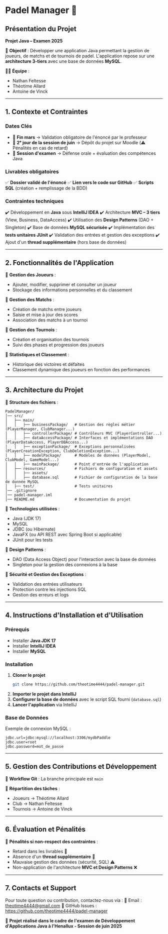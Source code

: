 # Padel Manager 🎾

## **Présentation du Projet**

**Projet Java – Examen 2025**

📌 **Objectif** : Développer une application Java permettant la gestion de joueurs, de matchs et de tournois de padel. L'application repose sur une **architecture 3-tiers** avec une base de données **MySQL**.

👨‍💻 **Équipe** :
- Nathan Feltesse
- Théotime Allard
- Antoine de Vinck

---

## **1. Contexte et Contraintes**

### **Dates Clés**
- 📅 **Fin mars** → Validation obligatoire de l'énoncé par le professeur
- 📅 **2ᵉ jour de la session de juin** → Dépôt du projet sur Moodle (⚠️ Pénalités en cas de retard)
- 📅 **Session d'examen** → Défense orale + évaluation des compétences Java

### **Livrables obligatoires**
✅ **Dossier validé de l'énoncé**
✅ **Lien vers le code sur GitHub**
✅ **Scripts SQL** (création + remplissage de la BDD)

### **Contraintes techniques**
✔️ Développement en **Java** sous **IntelliJ IDEA**
✔️ Architecture **MVC – 3 tiers** (View, Business, DataAccess)
✔️ Utilisation des **Design Patterns** (DAO + Singleton)
✔️ Base de données **MySQL sécurisée**
✔️ Implémentation des **tests unitaires JUnit**
✔️ Validation des entrées et gestion des exceptions
✔️ Ajout d'un **thread supplémentaire** (hors base de données)

---

## **2. Fonctionnalités de l'Application**

🎯 **Gestion des Joueurs** :
- Ajouter, modifier, supprimer et consulter un joueur
- Stockage des informations personnelles et du classement

🎯 **Gestion des Matchs** :
- Création de matchs entre joueurs
- Saisie et mise à jour des scores
- Association des matchs à un tournoi

🎯 **Gestion des Tournois** :
- Création et organisation des tournois
- Suivi des phases et progression des joueurs

🎯 **Statistiques et Classement** :
- Historique des victoires et défaites
- Classement dynamique des joueurs en fonction des performances

---

## **3. Architecture du Projet**

📂 **Structure des fichiers** :
```
PadelManager/
│── src/
│   ├── main/
│   │   ├── businessPackage/   # Gestion des règles métier (PlayerManager, ClubManager...)
│   │   ├── controllerPackage/ # Contrôleurs MVC (PlayerController...)
│   │   ├── dataAccessPackage/ # Interfaces et implémentations DAO (PlayerDataAccess, PlayerDBAccess...)
│   │   ├── exceptionPackage/  # Exceptions personnalisées (PlayerCreationException, ClubDeletionException...)
│   │   ├── modelPackage/      # Modèles de données (PlayerModel, ClubModel, GameModel...)
│   │   ├── mainPackage/       # Point d'entrée de l'application
│   ├── resources/             # Fichiers de configuration et assets
│   │   ├── assets/
│   │   ├── database.sql       # Fichier de configuration de la base de donnée MySQL
│   ├── test/                  # Tests unitaires
│── .gitignore
│── padel-manager.iml
│── README.md                  # Documentation du projet
```

📌 **Technologies utilisées** :
- Java (JDK 17)
- MySQL
- JDBC (ou Hibernate)
- JavaFX (ou API REST avec Spring Boot si applicable)
- JUnit pour les tests

📌 **Design Patterns** :
- DAO (Data Access Object) pour l'interaction avec la base de données
- Singleton pour la gestion des connexions à la base

📌 **Sécurité et Gestion des Exceptions** :
- Validation des entrées utilisateurs
- Protection contre les injections SQL
- Gestion des erreurs et logs

---

## **4. Instructions d'Installation et d'Utilisation**

### **Prérequis**
- Installer **Java JDK 17**
- Installer **IntelliJ IDEA**
- Installer **MySQL**

### **Installation**
1. **Cloner le projet**
   ```bash
   git clone https://github.com/theotime4444/padel-manager.git
   ```
2. **Importer le projet dans IntelliJ**
3. **Configurer la base de données** avec le script SQL fourni (`database.sql`)
4. **Lancer l'application** via IntelliJ

### **Base de Données**
Exemple de connexion MySQL :
```properties
jdbc.url=jdbc:mysql://localhost:3306/mydbPaddle
jdbc.user=root
jdbc.password=mot_de_passe
```

---

## **5. Gestion des Contributions et Développement**

📌 **Workflow Git** :
La branche principale est `main`

📌 **Répartition des tâches** :
- Joueurs → Théotime Allard
- Club → Nathan Feltesse
- Tournois → Antoine de Vinck

---

## **6. Évaluation et Pénalités**

🚨 **Pénalités si non-respect des contraintes** :
- Retard dans les livrables 📅
- Absence d'un **thread supplémentaire** 🔄
- Mauvaise gestion des données (sécurité, SQL) ⚠️
- Non-application de l'architecture **MVC et Design Patterns** ❌

---

## **7. Contacts et Support**
Pour toute question ou contribution, contactez-nous via :
📧 Email : theotime4444@gmail.com
📌 GitHub Issues : https://github.com/theotime4444/padel-manager

🚀 **Projet réalisé dans le cadre de l'examen de Développement d'Applications Java à l'Henallux - Session de juin 2025**

